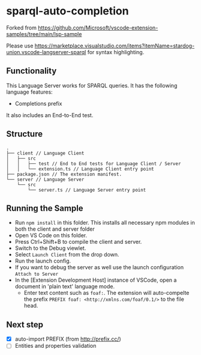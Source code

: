# sparql-auto-completion

Forked from https://github.com/Microsoft/vscode-extension-samples/tree/main/lsp-sample

Please use https://marketplace.visualstudio.com/items?itemName=stardog-union.vscode-langserver-sparql for syntax highlighting.

## Functionality

This Language Server works for SPARQL queries. It has the following language features:

- Completions prefix

It also includes an End-to-End test.

## Structure

```
.
├── client // Language Client
│   ├── src
│   │   ├── test // End to End tests for Language Client / Server
│   │   └── extension.ts // Language Client entry point
├── package.json // The extension manifest.
└── server // Language Server
    └── src
        └── server.ts // Language Server entry point
```

## Running the Sample

- Run `npm install` in this folder. This installs all necessary npm modules in both the client and server folder
- Open VS Code on this folder.
- Press Ctrl+Shift+B to compile the client and server.
- Switch to the Debug viewlet.
- Select `Launch Client` from the drop down.
- Run the launch config.
- If you want to debug the server as well use the launch configuration `Attach to Server`
- In the [Extension Development Host] instance of VSCode, open a document in 'plain text' language mode.
  - Enter text content such as `foaf:`. The extension will auto-compelte the prefix `PREFIX foaf: <http://xmlns.com/foaf/0.1/>` to the file head.

## Next step

- [x] auto-import PREFIX (from http://prefix.cc/)
- [ ] Entities and properties validation